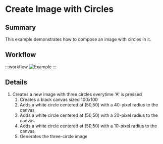 # Create Image with Circles

## Summary
This example demonstrates how to compose an image with circles in it.

## Workflow
:::workflow
![Example](~/workflows/BonsaiExamples/Vision/CreateImageWithCircles/CreateImageWithCircles.bonsai)
:::

## Details
1. Creates a new image with three circles everytime 'A' is pressed
    1. Creates a black canvas sized 100x100
    2. Adds a white circle centered at (50,50) with a 40-pixel radius to the canvas
    3. Adds a white circle centered at (50,50) with a 20-pixel radius to the canvas
    4. Adds a white circle centered at (50,50) with a 10-pixel radius to the canvas
    5. Generates the three-circle image

